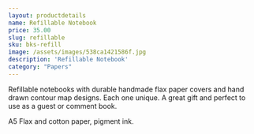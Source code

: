 ```yaml
---
layout: productdetails
name: Refillable Notebook
price: 35.00
slug: refillable
sku: bks-refill
image: /assets/images/538ca1421586f.jpg
description: 'Refillable Notebook'
category: "Papers"
---
```

Refillable notebooks with durable handmade flax paper covers and hand drawn contour map designs. Each one unique. A great gift and perfect to use as a guest or comment book.

A5
Flax and cotton paper, pigment ink.
